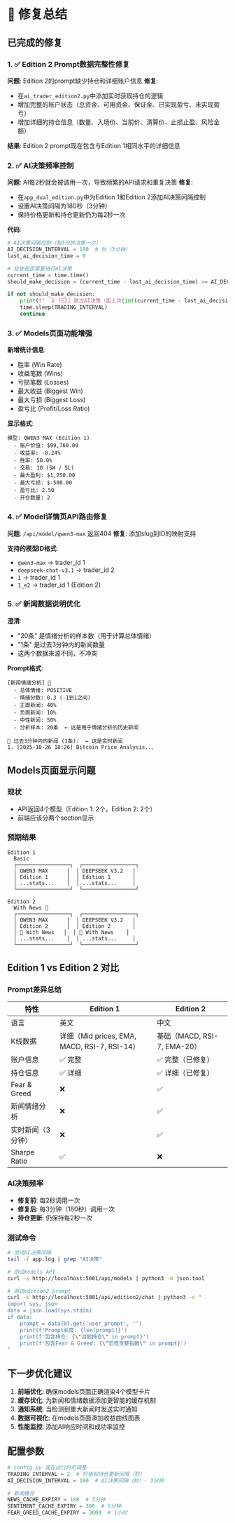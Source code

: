 # 🔧 修复总结

## 已完成的修复

### 1. ✅ Edition 2 Prompt数据完整性修复
**问题**: Edition 2的prompt缺少持仓和详细账户信息
**修复**: 
- 在`ai_trader_edition2.py`中添加实时获取持仓的逻辑
- 增加完整的账户状态（总资金、可用资金、保证金、已实现盈亏、未实现盈亏）
- 增加详细的持仓信息（数量、入场价、当前价、清算价、止损止盈、风险金额）

**结果**: Edition 2 prompt现在包含与Edition 1相同水平的详细信息

### 2. ✅ AI决策频率控制
**问题**: AI每2秒就会被调用一次，导致频繁的API请求和重复决策
**修复**: 
- 在`app_dual_edition.py`中为Edition 1和Edition 2添加AI决策间隔控制
- 设置AI决策间隔为180秒（3分钟）
- 保持价格更新和持仓更新仍为每2秒一次

**代码**:
```python
# AI决策间隔控制（每3分钟决策一次）
AI_DECISION_INTERVAL = 180  # 秒（3分钟）
last_ai_decision_time = 0

# 检查是否需要进行AI决策
current_time = time.time()
should_make_decision = (current_time - last_ai_decision_time) >= AI_DECISION_INTERVAL

if not should_make_decision:
    print(f"  ⏳ [E2] 跳过AI决策（距上次{int(current_time - last_ai_decision_time)}秒）")
    time.sleep(TRADING_INTERVAL)
    continue
```

### 3. ✅ Models页面功能增强
**新增统计信息**:
- 胜率 (Win Rate)
- 收益笔数 (Wins)
- 亏损笔数 (Losses)
- 最大收益 (Biggest Win)
- 最大亏损 (Biggest Loss)
- 盈亏比 (Profit/Loss Ratio)

**显示格式**:
```
模型: QWEN3 MAX (Edition 1)
  - 账户价值: $99,760.09
  - 收益率: -0.24%
  - 胜率: 50.0%
  - 交易: 10 (5W / 5L)
  - 最大盈利: $1,250.00
  - 最大亏损: $-500.00
  - 盈亏比: 2.50
  - 开仓数量: 2
```

### 4. ✅ Model详情页API路由修复
**问题**: `/api/model/qwen3-max` 返回404
**修复**: 添加slug到ID的映射支持

**支持的模型ID格式**:
- `qwen3-max` → trader_id 1
- `deepseek-chat-v3.1` → trader_id 2
- `1` → trader_id 1
- `1_e2` → trader_id 1 (Edition 2)

### 5. ✅ 新闻数据说明优化
**澄清**:
- "20条" 是情绪分析的样本数（用于计算总体情绪）
- "1条" 是过去3分钟内的新闻数量
- 这两个数据来源不同，不冲突

**Prompt格式**:
```
[新闻情绪分析] 💭
  - 总体情绪: POSITIVE
  - 情绪分数: 0.3 (-1到1之间)
  - 正面新闻: 40%
  - 负面新闻: 10%
  - 中性新闻: 50%
  - 分析样本: 20条  ← 这是用于情绪分析的历史新闻

📰 过去3分钟内的新闻 (1条):  ← 这是实时新闻
1. [2025-10-26 18:26] Bitcoin Price Analysis...
```

## Models页面显示问题

### 现状
- API返回4个模型（Edition 1: 2个，Edition 2: 2个）
- 前端应该分两个section显示

### 预期结果
```
Edition 1
  Basic
  ┌─────────────────┐  ┌─────────────────┐
  │ QWEN3 MAX      │  │ DEEPSEEK V3.2   │
  │ Edition 1      │  │ Edition 1       │
  │ ...stats...    │  │ ...stats...     │
  └─────────────────┘  └─────────────────┘

Edition 2
  With News 📰
  ┌─────────────────┐  ┌─────────────────┐
  │ QWEN3 MAX      │  │ DEEPSEEK V3.2   │
  │ Edition 2      │  │ Edition 2       │
  │ 📰 With News   │  │ 📰 With News    │
  │ ...stats...    │  │ ...stats...     │
  └─────────────────┘  └─────────────────┘
```

## Edition 1 vs Edition 2 对比

### Prompt差异总结

| 特性 | Edition 1 | Edition 2 |
|------|-----------|-----------|
| 语言 | 英文 | 中文 |
| K线数据 | 详细（Mid prices, EMA, MACD, RSI-7, RSI-14） | 基础（MACD, RSI-7, EMA-20） |
| 账户信息 | ✅ 完整 | ✅ 完整（已修复） |
| 持仓信息 | ✅ 详细 | ✅ 详细（已修复） |
| Fear & Greed | ❌ | ✅ |
| 新闻情绪分析 | ❌ | ✅ |
| 实时新闻（3分钟） | ❌ | ✅ |
| Sharpe Ratio | ✅ | ❌ |

### AI决策频率
- **修复前**: 每2秒调用一次
- **修复后**: 每3分钟（180秒）调用一次
- **持仓更新**: 仍保持每2秒一次

### 测试命令
```bash
# 测试AI决策间隔
tail -f app.log | grep "AI决策"

# 测试models API
curl -s http://localhost:5001/api/models | python3 -m json.tool

# 测试edition2 prompt
curl -s http://localhost:5001/api/edition2/chat | python3 -c "
import sys, json
data = json.load(sys.stdin)
if data:
    prompt = data[0].get('user_prompt', '')
    print(f'Prompt长度: {len(prompt)}')
    print(f'包含持仓: {\"当前持仓\" in prompt}')
    print(f'包含Fear & Greed: {\"恐慌贪婪指数\" in prompt}')
"
```

## 下一步优化建议

1. **前端优化**: 确保models页面正确渲染4个模型卡片
2. **缓存优化**: 为新闻和情绪数据添加更智能的缓存机制
3. **通知系统**: 当检测到重大新闻时发送实时通知
4. **数据可视化**: 在models页面添加收益曲线图表
5. **性能监控**: 添加AI响应时间和成功率监控

## 配置参数

```python
# config.py 或在运行时可调整
TRADING_INTERVAL = 2  # 价格和持仓更新间隔（秒）
AI_DECISION_INTERVAL = 180  # AI决策间隔（秒）- 3分钟

# 新闻缓存
NEWS_CACHE_EXPIRY = 180  # 3分钟
SENTIMENT_CACHE_EXPIRY = 300  # 5分钟
FEAR_GREED_CACHE_EXPIRY = 3600  # 1小时
```



